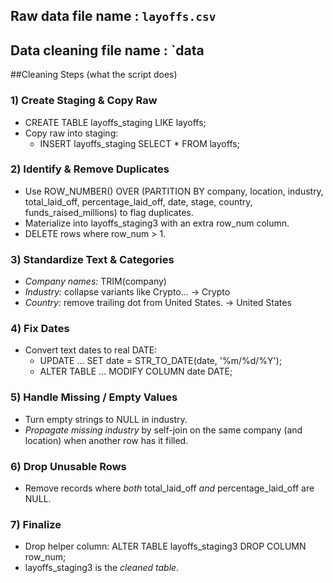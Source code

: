 ## Raw data file name : `layoffs.csv`
## Data cleaning file name : `data
##Cleaning Steps (what the script does)
### 1) Create Staging & Copy Raw
- CREATE TABLE layoffs_staging LIKE layoffs;
- Copy raw into staging:
  - INSERT layoffs_staging SELECT * FROM layoffs;

### 2) Identify & Remove Duplicates
- Use ROW_NUMBER() OVER (PARTITION BY company, location, industry, total_laid_off, percentage_laid_off, date, stage, country, funds_raised_millions) to flag duplicates.
- Materialize into layoffs_staging3 with an extra row_num column.
- DELETE rows where row_num > 1.

### 3) Standardize Text & Categories
- *Company names:* TRIM(company)
- *Industry:* collapse variants like Crypto... → Crypto
- *Country:* remove trailing dot from United States. → United States

### 4) Fix Dates
- Convert text dates to real DATE:
  - UPDATE ... SET date = STR_TO_DATE(date, '%m/%d/%Y');
  - ALTER TABLE ... MODIFY COLUMN date DATE;

### 5) Handle Missing / Empty Values
- Turn empty strings to NULL in industry.
- *Propagate missing industry* by self-join on the same company (and location) when another row has it filled.

### 6) Drop Unusable Rows
- Remove records where *both* total_laid_off *and* percentage_laid_off are NULL.

### 7) Finalize
- Drop helper column: ALTER TABLE layoffs_staging3 DROP COLUMN row_num;  
- layoffs_staging3 is the *cleaned table*.
